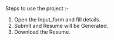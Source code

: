 Steps to use the project :-
  1. Open the Input_form and fill details.
  2. Submit and Resume will be Generated.
  3. Download the Resume.
